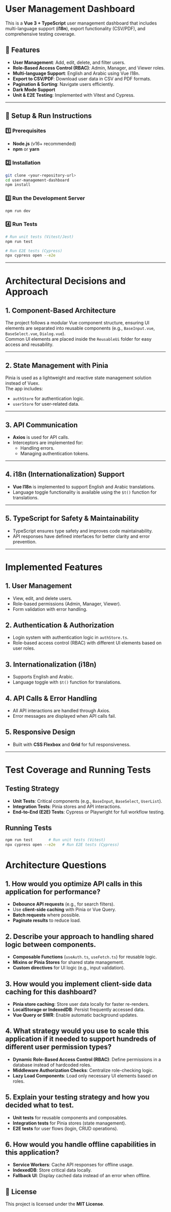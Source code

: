 # User Management Dashboard

This is a **Vue 3 + TypeScript** user management dashboard that includes multi-language support (**i18n**), export functionality (CSV/PDF), and comprehensive testing coverage.

## 📌 Features

- **User Management**: Add, edit, delete, and filter users.
- **Role-Based Access Control (RBAC)**: Admin, Manager, and Viewer roles.
- **Multi-language Support**: English and Arabic using Vue I18n.
- **Export to CSV/PDF**: Download user data in CSV and PDF formats.
- **Pagination & Sorting**: Navigate users efficiently.
- **Dark Mode Support**
- **Unit & E2E Testing**: Implemented with Vitest and Cypress.

---

## 🚀 Setup & Run Instructions

### 1️⃣ Prerequisites

- **Node.js** (v16+ recommended)
- **npm** or **yarn**

### 2️⃣ Installation

```sh
git clone <your-repository-url>
cd user-management-dashboard
npm install
```

### 3️⃣ Run the Development Server

```sh
npm run dev
```

### 4️⃣ Run Tests

```sh
# Run unit tests (Vitest/Jest)
npm run test

# Run E2E tests (Cypress)
npx cypress open --e2e
```

---

# Architectural Decisions and Approach

## 1. Component-Based Architecture

The project follows a modular Vue component structure, ensuring UI elements are separated into reusable components (e.g., `BaseInput.vue`, `BaseSelect.vue`, `Dialog.vue`).  
Common UI elements are placed inside the `ReusableUi` folder for easy access and reusability.

---

## 2. State Management with Pinia

Pinia is used as a lightweight and reactive state management solution instead of Vuex.  
The app includes:

- `authStore` for authentication logic.
- `userStore` for user-related data.

---

## 3. API Communication

- **Axios** is used for API calls.
- Interceptors are implemented for:
  - Handling errors.
  - Managing authentication tokens.

---

## 4. i18n (Internationalization) Support

- **Vue I18n** is implemented to support English and Arabic translations.
- Language toggle functionality is available using the `$t()` function for translations.

---

## 5. TypeScript for Safety & Maintainability

- TypeScript ensures type safety and improves code maintainability.
- API responses have defined interfaces for better clarity and error prevention.

---

# Implemented Features

## 1. User Management

- View, edit, and delete users.
- Role-based permissions (Admin, Manager, Viewer).
- Form validation with error handling.

## 2. Authentication & Authorization

- Login system with authentication logic in `authStore.ts`.
- Role-based access control (RBAC) with different UI elements based on user roles.

## 3. Internationalization (i18n)

- Supports English and Arabic.
- Language toggle with `$t()` function for translations.

## 4. API Calls & Error Handling

- All API interactions are handled through Axios.
- Error messages are displayed when API calls fail.

## 5. Responsive Design

- Built with **CSS Flexbox** and **Grid** for full responsiveness.

---

# Test Coverage and Running Tests

## Testing Strategy

- **Unit Tests**: Critical components (e.g., `BaseInput`, `BaseSelect`, `UserList`).
- **Integration Tests**: Pinia stores and API interactions.
- **End-to-End (E2E) Tests**: Cypress or Playwright for full workflow testing.

## Running Tests

```sh
npm run test       # Run unit tests (Vitest)
npx cypress open --e2e   # Run E2E tests (Cypress)
```
# Architecture Questions

## 1. How would you optimize API calls in this application for performance?
- **Debounce API requests** (e.g., for search filters).
- Use **client-side caching** with Pinia or Vue Query.
- **Batch requests** where possible.
- **Paginate results** to reduce load.

## 2. Describe your approach to handling shared logic between components.
- **Composable Functions** (`useAuth.ts`, `useFetch.ts`) for reusable logic.
- **Mixins or Pinia Stores** for shared state management.
- **Custom directives** for UI logic (e.g., input validation).

## 3. How would you implement client-side data caching for this dashboard?
- **Pinia store caching**: Store user data locally for faster re-renders.
- **LocalStorage or IndexedDB**: Persist frequently accessed data.
- **Vue Query or SWR**: Enable automatic background updates.

## 4. What strategy would you use to scale this application if it needed to support hundreds of different user permission types?
- **Dynamic Role-Based Access Control (RBAC)**: Define permissions in a database instead of hardcoded roles.
- **Middleware Authorization Checks**: Centralize role-checking logic.
- **Lazy Load Components**: Load only necessary UI elements based on roles.

## 5. Explain your testing strategy and how you decided what to test.
- **Unit tests** for reusable components and composables.
- **Integration tests** for Pinia stores (state management).
- **E2E tests** for user flows (login, CRUD operations).

## 6. How would you handle offline capabilities in this application?
- **Service Workers**: Cache API responses for offline usage.
- **IndexedDB**: Store critical data locally.
- **Fallback UI**: Display cached data instead of an error when offline.

## 📜 License
This project is licensed under the **MIT License**.

